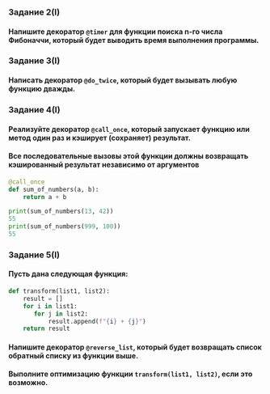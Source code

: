 ### Задание 2(I)
#### Напишите декоратор `@timer` для функции поиска n-го числа Фибоначчи, который будет выводить время выполнения программы.
### Задание 3(I)
#### Написать декоратор `@do_twice`, который будет вызывать любую функцию дважды.

### Задание 4(I)
#### Реализуйте декоратор `@call_once`, который запускает функцию или метод один раз и кэширует (сохраняет) результат.
#### Все последовательные вызовы этой функции должны возвращать кэшированный результат независимо от аргументов

```python
@call_once
def sum_of_numbers(a, b):
    return a + b
```


```python
print(sum_of_numbers(13, 42))
55
print(sum_of_numbers(999, 100))
55
```


### Задание 5(I)
#### Пусть дана следующая функция:

```python
def transform(list1, list2):
    result = []
    for i in list1:
       for j in list2:
           result.append(f"{i} + {j}")
    return result
```


#### Напишите декоратор `@reverse_list`, который будет возвращать список обратный списку из функции выше.
#### Выполните оптимизацию функции `transform(list1, list2)`, если это возможно.